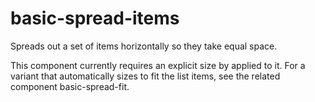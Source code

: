# basic-spread-items

Spreads out a set of items horizontally so they take equal space.

This component currently requires an explicit size by applied to it. For a
variant that automatically sizes to fit the list items, see the related
component basic-spread-fit.
